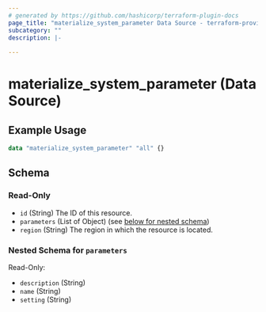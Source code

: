 ```yaml
---
# generated by https://github.com/hashicorp/terraform-plugin-docs
page_title: "materialize_system_parameter Data Source - terraform-provider-materialize"
subcategory: ""
description: |-
  
---
```


# materialize_system_parameter (Data Source)



## Example Usage

```terraform
data "materialize_system_parameter" "all" {}
```

<!-- schema generated by tfplugindocs -->
## Schema

### Read-Only

- `id` (String) The ID of this resource.
- `parameters` (List of Object) (see [below for nested schema](#nestedatt--parameters))
- `region` (String) The region in which the resource is located.

<a id="nestedatt--parameters"></a>
### Nested Schema for `parameters`

Read-Only:

- `description` (String)
- `name` (String)
- `setting` (String)
